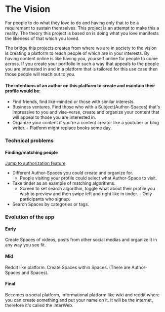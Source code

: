 # The Vision

For people to do what they love to do and having only that to be a requirement to sustain themselves. This project is an
attempt to make this a reality. The theory this project is based on is doing what you love manifests the likeness of
that which you loved.

The bridge this projects creates from where we are in society to the vision is creating a platform to reach people of
which are in your interests. By having content online is like having you, yourself online for people to come across. If
you create your portfolio in such a way that appeals to the people you are interested in and in a platform that is
tailored for this use case then those people will reach out to you.

#### The intentions of an author on this platform to create and maintain their profile would be:

- Find friends, find like-minded or those with similar interests.
- Business ventures. Find those who with a Subject(Author-Spaces) that's impressive to you and vise-verse, create and
  organize your content that will appeal to those you are interested in.
- Organize your content if you're a content creator like a youtuber or blog writer. - Platform might replace books some
  day.

### Technical problems

#### Finding/matching people

[Jump to authorization feature](features/authorization.md)
- Different Author-Spaces you could create and organize for.
    - People visiting your profile could select what Author-Space to visit.
- Take tinder as an example of matching algorithms.
    - Screen to set search algorithm, toggle what about their profile you wish to preview and then swipe left and right
      like in tinder. - Only participants who signup.
- Search Spaces by categories or tags.

### Evolution of the app

#### Early

Create Spaces of videos, posts from other social medias and organize it in any way you see fit.

#### Mid

Reddit like platform. Create Spaces within Spaces. (There are Author-Spaces and Spaces).

#### Final

Becomes a social platform, informational platform like wiki and reddit where you can create something and put your name
on it. It will be the internet, therefore it's called the InterWeb.